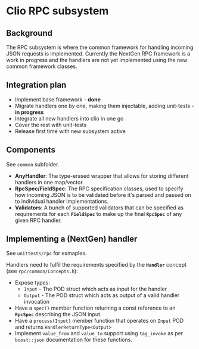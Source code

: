 ﻿# Clio RPC subsystem
## Background
The RPC subsystem is where the common framework for handling incoming JSON requests is implemented.
Currently the NextGen RPC framework is a work in progress and the handlers are not yet implemented using the new common framework classes.

## Integration plan
- Implement base framework - **done**
- Migrate handlers one by one, making them injectable, adding unit-tests - **in progress**
- Integrate all new handlers into clio in one go
- Cover the rest with unit-tests
- Release first time with new subsystem active

## Components
See `common` subfolder.

- **AnyHandler**: The type-erased wrapper that allows for storing different handlers in one map/vector.
- **RpcSpec/FieldSpec**: The RPC specification classes, used to specify how incoming JSON is to be validated before it's parsed and passed on to individual handler implementations.
- **Validators**: A bunch of supported validators that can be specified as requirements for each **`FieldSpec`** to make up the final **`RpcSpec`** of any given RPC handler.

## Implementing a (NextGen) handler
See `unittests/rpc` for exmaples.

Handlers need to fulfil the requirements specified by the **`Handler`** concept (see `rpc/common/Concepts.h`):
- Expose types: 
	* `Input` - The POD struct which acts as input for the handler
	* `Output` - The POD struct which acts as output of a valid handler invocation
- Have a `spec()` member function returning a const reference to an **`RpcSpec`** describing the JSON input.
- Have a `process(Input)` member function that operates on `Input` POD and returns `HandlerReturnType<Output>`
- Implement `value_from` and `value_to` support using `tag_invoke` as per `boost::json` documentation for these functions.
